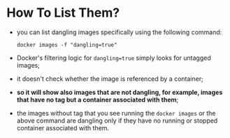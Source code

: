 # How To List Them?

- you can list dangling images specifically using the following command:

    ```commandline
    docker images -f "dangling=true"
    ```
- Docker's filtering logic for `dangling=true` simply looks for untagged images;
- it doesn't check whether the image is referenced by a container;


- **so it will show also images that are not dangling, for example, images that have no tag but a container associated with them**;
- the images without tag that you see running the `docker images` or the above command are dangling only if they have no running or stopped container associated with them.
